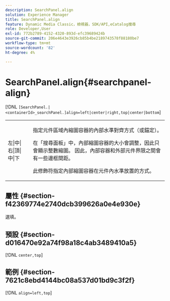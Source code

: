 ```yaml
---
description: SearchPanel.align
solution: Experience Manager
title: SearchPanel.align
feature: Dynamic Media Classic，檢視器，SDK/API,eCatalog搜尋
role: Developer,User
exl-id: 772b2789-4152-4320-893d-efc39689424b
source-git-commit: 206e4643e3926cb85b4be2189743578f88180be7
workflow-type: tm+mt
source-wordcount: '82'
ht-degree: 4%

---
```


# SearchPanel.align{#searchpanel-align}

[!DNL `[SearchPanel.|<containerId>_searchPanel.]align=left|center|right,top|center|bottom`]

<table id="table_2B109D2F91E64B5382B31921C3780FA5"> 
 <tbody> 
  <tr> 
   <td colname="col1"> <p><span class="codeph"> 左|中|右|頂|中|下</span> </p> </td> 
   <td colname="col2"> <p> 指定元件區域內縮圖容器的內部水準對齊方式（或錨定）。 </p> <p>在「搜尋面板」中，內部縮圖容器的大小會調整，因此只會顯示整數縮圖。 因此，內部容器和外部元件界限之間會有一些邊框間距。 </p> <p>此修飾符指定內部縮圖容器在元件內水準放置的方式。 </p> </td> 
  </tr> 
 </tbody> 
</table>

## 屬性 {#section-f42369774e2740dcb399626a0e4e930e}

選填。

## 預設 {#section-d016470e92a74f98a18c4ab3489410a5}

[!DNL `center,top`]

## 範例 {#section-7621c8ebd4144bc08a537d01bd9c3f2f}

[!DNL `align=left,top`]

